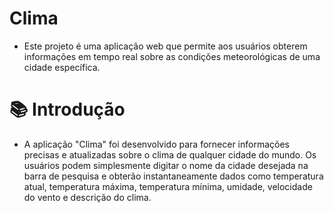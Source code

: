 # Clima

* Este projeto é uma aplicação web que permite aos usuários obterem informações em tempo real sobre as condições meteorológicas de uma cidade específica.

# 📚 Introdução
* A aplicação "Clima" foi desenvolvido para fornecer informações precisas e atualizadas sobre o clima de qualquer cidade do mundo. Os usuários podem simplesmente digitar o nome da cidade desejada na barra de pesquisa e obterão instantaneamente dados como temperatura atual, temperatura máxima, temperatura mínima, umidade, velocidade do vento e descrição do clima.
